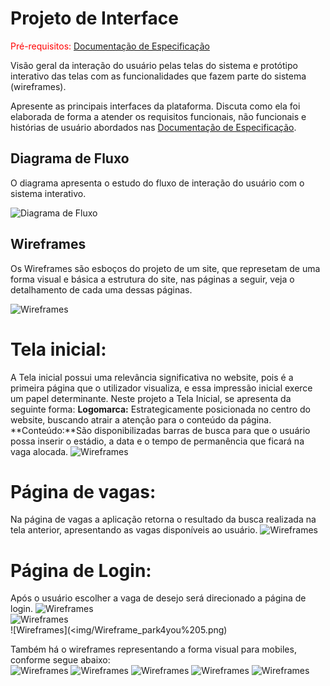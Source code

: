 
# Projeto de Interface

<span style="color:red">Pré-requisitos: <a href="2-Especificação do Projeto.md"> Documentação de Especificação</a></span>

Visão geral da interação do usuário pelas telas do sistema e protótipo interativo das telas com as funcionalidades que fazem parte do sistema (wireframes).

 Apresente as principais interfaces da plataforma. Discuta como ela foi elaborada de forma a atender os requisitos funcionais, não funcionais e histórias de usuário abordados nas <a href="2-Especificação do Projeto.md"> Documentação de Especificação</a>.

## Diagrama de Fluxo

O diagrama apresenta o estudo do fluxo de interação do usuário com o sistema interativo.

![Diagrama de Fluxo](img/DiagramaDeFluxo.png)

## Wireframes
Os Wireframes são esboços do projeto de um site, que represetam de uma forma visual e básica a estrutura do site, nas páginas a seguir, veja o detalhamento de cada uma dessas páginas.

![Wireframes](img/park4you%20vf.png)
 # Tela inicial: 
A Tela inicial possui uma relevância significativa no website, pois é a primeira página que o utilizador visualiza, e essa impressão inicial exerce um papel determinante.
Neste projeto a Tela Inicial, se apresenta da seguinte forma:
**Logomarca:** Estrategicamente posicionada no centro do website, buscando atrair a atenção para o conteúdo da página.
**Conteúdo:**São disponibilizadas barras de busca para que o usuário possa inserir o estádio, a data e o tempo de permanência que ficará na vaga alocada. 
![Wireframes](<img/Wireframe_park4you 1.png>)<br>
# Página de vagas: 
Na página de vagas a aplicação retorna o resultado da busca realizada na tela anterior, apresentando as vagas disponíveis ao usuário. 
![Wireframes](<img/Wireframe_park4you 2.png>)<br>
 # Página de Login: 
Após o usuário escolher a vaga de desejo será direcionado a página de login.
![Wireframes](<img/Wireframe_park4you 3.png>)<br>
![Wireframes](<img/Wireframe_park4you%204.png>)<br>
![Wireframes](<img/Wireframe_park4you%205.png)<br>

Também há o wireframes representando a forma visual para mobiles, conforme segue abaixo:<br>
![Wireframes](<img/Wireframe_park4you Mobile 1.png>)
![Wireframes](<img/Wireframe_park4you Mobile 2.png>)
![Wireframes](<img/Wireframe_park4you Mobile 3png.png>)
![Wireframes](<img/Wireframe_park4you Mobile 4.png>)
![Wireframes](<img/Wireframe_park4you Mobile 5.png>)